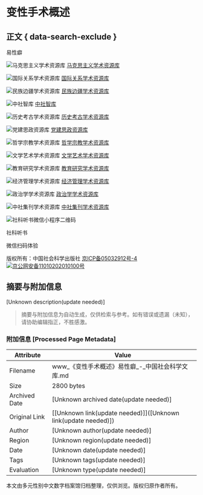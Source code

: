 # 变性手术概述

## 正文 { data-search-exclude }


易性癖

![马克思主义学术资源库](https://www.sklib.cn//upload/resources/image/2023/04/27/91218.jpg) [马克思主义学术资源库](https://www.sklib.cn/booklib/sublibrary?SiteID=122&ID=791)

![国际关系学术资源库](https://www.sklib.cn//upload/resources/image/2021/02/26/49479.jpg) [国际关系学术资源库](https://www.sklib.cn/booklib/sublibrary?SiteID=122&ID=491)

![民族边疆学术资源库](https://www.sklib.cn//upload/resources/image/2021/02/26/49478.jpg) [民族边疆学术资源库](https://www.sklib.cn/booklib/sublibrary?SiteID=122&ID=395)

![中社智库](https://www.sklib.cn//upload/resources/image/2021/02/26/49471.jpg) [中社智库](https://www.sklib.cn/booklib/sublibrary?SiteID=122&ID=240)

![历史考古学术资源库](https://www.sklib.cn//upload/resources/image/2021/02/26/49470.jpg) [历史考古学术资源库](https://www.sklib.cn/booklib/sublibrary?SiteID=122&ID=253)

![党建思政资源库](https://www.sklib.cn//upload/resources/image/2021/02/26/49472.jpg) [党建思政资源库](https://www.sklib.cn/booklib/sublibrary?SiteID=122&ID=244)

![哲学宗教学术资源库](https://www.sklib.cn//upload/resources/image/2021/02/26/49473.jpg) [哲学宗教学术资源库](https://www.sklib.cn/booklib/sublibrary?SiteID=122&ID=242)

![文学艺术学术资源库](https://www.sklib.cn//upload/resources/image/2021/02/26/49475.jpg) [文学艺术学术资源库](https://www.sklib.cn/booklib/sublibrary?SiteID=122&ID=276)

![教育研究学术资源库](https://www.sklib.cn//upload/resources/image/2021/09/27/56921.jpg) [教育研究学术资源库](https://www.sklib.cn/booklib/sublibrary?SiteID=122&ID=619)

![经济管理学术资源库](https://www.sklib.cn//upload/resources/image/2021/02/26/49476.jpg) [经济管理学术资源库](https://www.sklib.cn/booklib/sublibrary?SiteID=122&ID=303)

![政治学学术资源库](https://www.sklib.cn/upload/resources/image/2022/07/14/74430.jpg) [政治学学术资源库](https://www.sklib.cn/booklib/sublibrary?SiteID=122&ID=706)

![中社集刊学术资源库](https://www.sklib.cn/assets/images/collected-papers-square.png) [中社集刊学术资源库](https://www.sklib.cn/booklib/colPage/index?SiteID=122)

![社科听书微信小程序二维码](https://www.sklib.cn/assets/images/social-science-listening-wechat-mini-program-qr-code.png) 

社科听书

微信扫码体验

版权所有：中国社会科学出版社 [京ICP备05032912号-4](https://beian.miit.gov.cn/) [![京公网安备11010202010100号](http://www.beian.gov.cn/portal/registerSystemInfo?recordcode=11010202010100)](http://www.beian.gov.cn/portal/registerSystemInfo?recordcode=11010202010100)
<!-- tcd_original_link https://www.sklib.cn/booklib/databasedetail?SiteID=122&ID=4519899&fromSubID= -->


## 摘要与附加信息

<!-- tcd_abstract -->
[Unknown description(update needed)]
<!-- tcd_abstract_end -->

> 摘要与附加信息为自动生成，仅供检索与参考。如有错误或遗漏（未知），请协助编辑指正，不胜感激。

### 附加信息 [Processed Page Metadata]

| Attribute       | Value                                  |
|-----------------|----------------------------------------|
| Filename        | www_《变性手术概述》易性癖_-_中国社会科学文库.md                             |
| Size            | 2800 bytes                           |
| Archived Date   | [Unknown archived date(update needed)]                             |
| Original Link   | [[Unknown link(update needed)]]([Unknown link(update needed)])                       |
| Author          | [Unknown author(update needed)]                               |
| Region          | [Unknown region(update needed)]                               |
| Date            | [Unknown date(update needed)]                                 |
| Tags            | [Unknown tags(update needed)]                                 |
| Evaluation            | [Unknown type(update needed)]                                 |
<!-- tcd_table_end -->

本文由多元性别中文数字档案馆归档整理，仅供浏览。版权归原作者所有。
